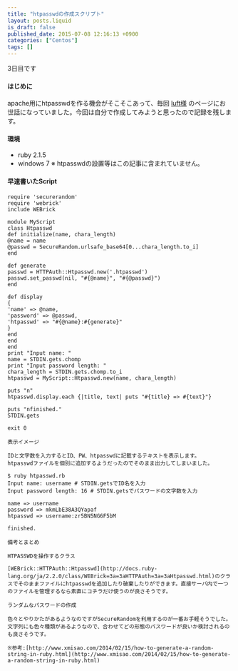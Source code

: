 ```yaml
---
title: "htpasswdの作成スクリプト"
layout: posts.liquid
is_draft: false
published_date: 2015-07-08 12:16:13 +0900
categories: ["Centos"]
tags: []
---
```


3日目です

#### はじめに
apache用にhtpasswdを作る機会がそこそこあって、毎回 [luft様](http://www.luft.co.jp/cgi/htpasswd.php) のページにお世話になっていました。今回は自分で作成してみようと思ったので記録を残します。

#### 環境
- ruby 2.1.5
- windows 7
※ htpasswdの設置等はこの記事に含まれていません。

#### 早速書いたScript
    require 'securerandom'
    require 'webrick'
    include WEBrick

    module MyScript
    class Htpasswd
    def initialize(name, chara_length)
    @name = name
    @passwd = SecureRandom.urlsafe_base64[0...chara_length.to_i]
    end

    def generate
    passwd = HTTPAuth::Htpasswd.new('.htpasswd')
    passwd.set_passwd(nil, "#{@name}", "#{@passwd}")
    end

    def display
    {
    'name' => @name,
    'password' => @passwd,
    'htpasswd' => "#{@name}:#{generate}"
    }
    end
    end
    end
    print "Input name: "
    name = STDIN.gets.chomp
    print "Input password length: "
    chara_length = STDIN.gets.chomp.to_i
    htpasswd = MyScript::Htpasswd.new(name, chara_length)

    puts "n"
    htpasswd.display.each {|title, text| puts "#{title} => #{text}"}

    puts "nfinished."
    STDIN.gets

    exit 0

    表示イメージ

    IDと文字数を入力するとID、PW、htpasswdに記載するテキストを表示します。
    htpasswdファイルを個別に追加するようだったのでそのまま出力してしまいました。

    $ ruby htpasswd.rb
    Input name: username # STDIN.getsでID名を入力
    Input password length: 16 # STDIN.getsでパスワードの文字数を入力

    name => username
    password => mkmLbE38A3QYapaf
    htpasswd => username:zr5BN5NG6F5bM

    finished.

    備考とまとめ

    HTPASSWDを操作するクラス

    [WEBrick::HTTPAuth::Htpasswd](http://docs.ruby-lang.org/ja/2.2.0/class/WEBrick=3a=3aHTTPAuth=3a=3aHtpasswd.html)のクラスでそのままファイルにhtpasswdを追加したり破棄したりができます。直接サーバ内で一つのファイルを管理するなら素直にコチラだけ使うのが良さそうです。

    ランダムなパスワードの作成

    色々とやりかたがあるようなのですがSecureRandomを利用するのが一番お手軽そうでした。文字列にも色々種類があるようなので、合わせてどの形態のパスワードが良いか検討されるのも良さそうです。

    ※参考:[http://www.xmisao.com/2014/02/15/how-to-generate-a-random-string-in-ruby.html](http://www.xmisao.com/2014/02/15/how-to-generate-a-random-string-in-ruby.html)


